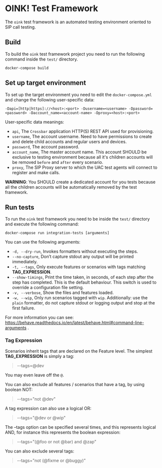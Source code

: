 # OINK! Test Framework
The `oink` test framework is an automated testing environment oriented to SIP call testing.

## Build
To build the `oink` test framework project you need to run the following command inside the `test/` directory.

```buildoutcfg
docker-compose build
```

## Set up target environment
To set up the target environment you need to edit the `docker-compose.yml` and change the following user-specific data:

```buildoutcfg
-Dapi=[http|https]://<host>:<port> -Dusername=<username> -Dpassword=<password> -Daccount_name=<account-name> -Dproxy=<host>:<port>
```

User-specific data meanings:
* `api`, The `Crossbar` application HTTP(S) REST API used for provisioning.
* `username`, The account username.  Need to have permissions to create and delete child accounts and regular users and
  devices. 
* `password`, The account password.
* `account_name`, The master account name.  This account SHOULD be exclusive to testing environment because all it's
  children accounts will be removed `before` and `after` every scenario.
* `proxy`, The SIP Proxy server to which the UAC test agents will connect to register and make calls.

**WARNING**: You SHOULD create a dedicated account for you tests because all the children accounts will be automatically
removed by the test framework.

## Run tests
To run the `oink` test framework you need to be inside the `test/` directory and execute the following command:
```buildoutcfg
docker-compose run integration-tests [arguments]
```

You can use the following arguments:
* `-d, --dry-run`, Invokes formatters without executing the steps.
* `--no-capture`, Don’t capture stdout any output will be printed immediately.
* `-t, --tags`, Only execute features or scenarios with tags matching **TAG_EXPRESSION**.
* `--show-timings`, Print the time taken, in seconds, of each step after the step has completed. This is the default behaviour. This switch is used to override a configuration file setting.
* `-v, --verbose`, Show the files and features loaded.
* `-w, --wip`, Only run scenarios tagged with `wip`. Additionally: use the `plain` formatter, do not capture stdout or logging output and stop at the first failure.

For more information you can see: https://behave.readthedocs.io/en/latest/behave.html#command-line-arguments .

### Tag Expression
Scenarios inherit tags that are declared on the Feature level. The simplest **TAG_EXPRESSION** is simply a tag:

> --tags=@dev

You may even leave off the `@`.

You can also exclude all features / scenarios that have a tag, by using boolean NOT:
> --tags="not @dev"

A tag expression can also use a logical OR:
> --tags="@dev or @wip"

The –tags option can be specified several times, and this represents logical AND, for instance this represents the boolean expression:
> --tags="(@foo or not @bar) and @zap"

You can also exclude several tags:
> --tags="not (@fixme or @buggy)"

